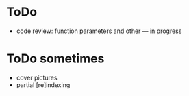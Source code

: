 # ToDo

- code review: function parameters and other — in progress

# ToDo sometimes

- cover pictures
- partial [re]indexing
